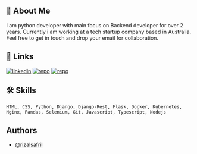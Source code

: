 
## 🚀 About Me
I am python developer with main focus on Backend developer for over 2 years. Currently i am working at a tech startup company based in Australia.
Feel free to get in touch and drop your email for collaboration.


## 🔗 Links
[![linkedin](https://img.shields.io/badge/linkedin-0A66C2?style=for-the-badge&logo=linkedin&logoColor=white)](https://www.linkedin.com/in/safrizal-safrizal-541157160/)
[![repo](https://custom-icon-badges.demolab.com/badge/-My%20Repos-blue?style=for-the-badge&logoColor=white&logo=repo)](https://github.com/rzmobiledev?tab=repositories)
[![repo](https://img.shields.io/badge/gmail-%23EA4335.svg?&style=for-the-badge&logo=gmail&logoColor=white)](mailto:rzmobiledev@gmail.com)

## 🛠 Skills
```HTML, CSS, Python, Django, Django-Rest, Flask, Docker, Kubernetes, Nginx, Pandas, Selenium, Git, Javascript, Typescript, Nodejs```


## Authors

- [@rizalsafril](https://www.github.com/rzmobiledev)

